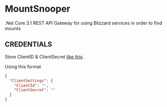 # MountSnooper
.Net Core 3.1 REST API Gateway for using Blizzard services in order to find mounts

## CREDENTIALS

Store ClientID & ClientSecret [like this](https://docs.microsoft.com/en-us/aspnet/core/security/app-secrets?view=aspnetcore-3.1&tabs=windows#how-the-secret-manager-tool-works).

Using this format
```json
{
  "ClientSettings": {
    "ClientId": "",
    "ClientSecret": ""
  }
}
```
